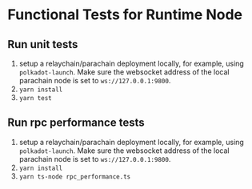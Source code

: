Functional Tests for Runtime Node
=================================

## Run unit tests
1. setup a relaychain/parachain deployment locally, for example, using `polkadot-launch`. 
Make sure the websocket address of the local parachain node is set to  `ws://127.0.0.1:9800`.
2. `yarn install`
3. `yarn test`

## Run rpc performance tests
1. setup a relaychain/parachain deployment locally, for example, using `polkadot-launch`. 
Make sure the websocket address of the local parachain node is set to  `ws://127.0.0.1:9800`.
2. `yarn install`
3. `yarn ts-node rpc_performance.ts`